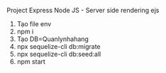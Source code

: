 Project Express Node JS - Server side rendering ejs
1. Tạo file env
2. npm i
3. Tạo DB=Quanlynhahang
4. npx sequelize-cli db:migrate 
5. npx sequelize-cli db:seed:all
6. npm start